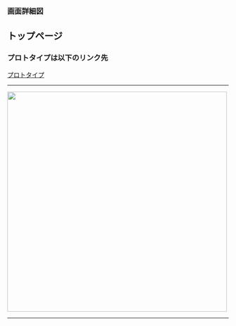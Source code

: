 ### 画面詳細図
## トップページ
### プロトタイプは以下のリンク先
[プロトタイプ](https://www.figma.com/file/GbicxLVDrXNm63dOIzZM9p/Untitled?node-id=3%3A2)
*****
<img src="../img/toppage.png" width="500">

*****
